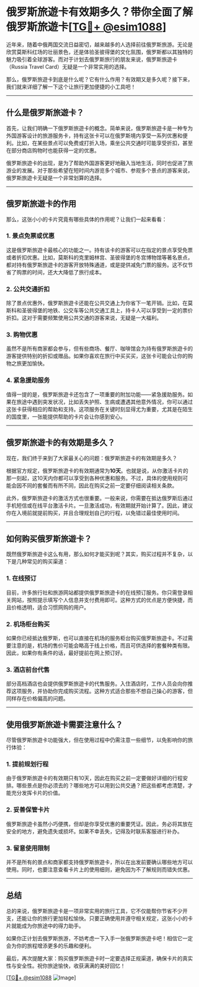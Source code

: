 # 俄罗斯旅遊卡有效期多久？带你全面了解俄罗斯旅遊卡[[TG💪+ @esim1088](https://t.me/s/esim1088)]

近年来，随着中俄两国交流日益密切，越来越多的人选择前往俄罗斯旅游。无论是欣赏莫斯科红场的壮丽景色，还是体验圣彼得堡的文化氛围，俄罗斯都以其独特的魅力吸引着全球游客。而对于计划去俄罗斯旅行的朋友来说，俄罗斯旅遊卡（Russia Travel Card）无疑是一个非常实用的选择。

那么，俄罗斯旅遊卡到底是什么呢？它有什么作用？有效期又是多久呢？接下来，我们就来详细了解一下这个让旅行更加便捷的小工具吧！

---

## 什么是俄罗斯旅遊卡？

首先，让我们明确一下俄罗斯旅遊卡的概念。简单来说，俄罗斯旅遊卡是一种专为外国游客设计的旅游服务卡，持有这张卡可以在俄罗斯境内享受一系列优惠和便利。比如，在某些景点可以免费或打折入场，乘坐公共交通时可能享受折扣，甚至在部分商店购物时也能获得一定的优惠。

俄罗斯旅遊卡的出现，是为了帮助外国游客更好地融入当地生活，同时也促进了旅游业的发展。对于那些希望在短时间内游览多个城市、参观多个景点的游客来说，俄罗斯旅遊卡无疑是一个非常划算的选择。

---

## 俄罗斯旅遊卡的作用

那么，这张小小的卡片究竟有哪些具体的作用呢？让我们一起来看看：

### 1. **景点免票或优惠**

这是俄罗斯旅遊卡最核心的功能之一。持有该卡的游客可以在指定的景点享受免票或者折扣优惠。比如，莫斯科的克里姆林宫、圣彼得堡的冬宫博物馆等著名景点，都对持有俄罗斯旅遊卡的游客开放特殊通道，或是提供减免门票的服务。这不仅节省了购票的时间，还大大降低了旅行成本。

### 2. **公共交通折扣**

除了景点优惠外，俄罗斯旅遊卡还能在公共交通上为你省下一笔开销。比如，在莫斯科和圣彼得堡的地铁、公交车等公共交通工具上，持卡人可以享受到一定的票价折扣。这对于需要频繁使用公共交通的游客来说，无疑是一大福利。

### 3. **购物优惠**

虽然不是所有商家都会参与，但有些商场、餐厅、咖啡馆会为持有俄罗斯旅遊卡的游客提供特别的折扣或赠品。如果你喜欢在旅行中买买买，这张卡可能会让你的购物之旅更加愉快。

### 4. **紧急援助服务**

值得一提的是，俄罗斯旅遊卡还包含了一项重要的附加功能——紧急援助服务。如果在旅途中遇到突发状况，比如丢失护照、生病或遭遇其他意外情况，你可以通过这张卡获得相应的帮助和支持。这项服务在关键时刻显得尤为重要，尤其是在陌生的国度里，一张能提供帮助的卡片会让你感到安心。

---

## 俄罗斯旅遊卡的有效期是多久？

现在，我们终于来到了大家最关心的问题：俄罗斯旅遊卡的有效期是多久？

根据官方规定，俄罗斯旅遊卡的有效期通常为**10天**。也就是说，从你激活卡片的那一刻起，这10天内你都可以享受到各种优惠和服务。不过，具体的使用规则可能会因不同的套餐而有所不同，因此在购买之前一定要仔细阅读相关条款。

此外，俄罗斯旅遊卡的激活方式也很重要。一般来说，你需要在抵达俄罗斯后通过手机短信或在线平台激活卡片。一旦激活成功，有效期就开始计算了。因此，建议你在入境前就提前购买，并且合理规划自己的行程，以免错过最佳使用时间。

---

## 如何购买俄罗斯旅遊卡？

既然俄罗斯旅遊卡这么有用，那么如何才能买到呢？其实，购买过程并不复杂，以下是几种常见的购买渠道：

### 1. **在线预订**

目前，许多旅行社和旅游网站都提供俄罗斯旅遊卡的在线预订服务。你只需登录相关网站，按照提示填写个人信息并支付费用即可。这种方式的优点是方便快捷，而且价格透明，适合习惯网购的用户。

### 2. **机场柜台购买**

如果你已经抵达俄罗斯，也可以直接在机场的服务柜台购买俄罗斯旅遊卡。不过需要注意的是，机场的售价可能会略高于线上价格，而且可供选择的套餐种类有限。因此，如果你有条件的话，最好提前在网上预订好。

### 3. **酒店前台代售**

部分高档酒店也会提供俄罗斯旅遊卡的代售服务。入住酒店时，工作人员会向你推荐这项服务，并协助你完成购买流程。这种方式适合那些不想自己操心的游客，但同样存在价格偏高的问题。

---

## 使用俄罗斯旅遊卡需要注意什么？

尽管俄罗斯旅遊卡功能强大，但在使用过程中仍需注意一些细节，以免影响你的旅行体验：

### 1. **提前规划行程**

由于俄罗斯旅遊卡的有效期只有10天，因此在购买之前一定要做好详细的行程安排。哪些景点是你必须去的？哪些地方可以用到公共交通？把这些都考虑清楚，才能充分发挥卡片的价值。

### 2. **妥善保管卡片**

俄罗斯旅遊卡虽然小巧便携，但却是你享受优惠的重要凭证。因此，务必将其放在安全的地方，避免遗失或损坏。如果不幸丢失，记得及时联系客服进行补办。

### 3. **留意使用限制**

并不是所有的景点和商家都支持俄罗斯旅遊卡，所以在出发前要确认哪些地方可以使用。同时，也要注意查看卡片上的使用细则，避免因为不了解规则而错失优惠。

---

## 总结

总的来说，俄罗斯旅遊卡是一项非常实用的旅行工具，它不仅能帮你节省不少开支，还能让你的旅行更加轻松愉快。只要正确使用并遵守相关规定，这张小小的卡片就能成为你旅途中的得力助手。

如果你正计划去俄罗斯旅游，不妨考虑一下入手一张俄罗斯旅遊卡吧！相信它一定会为你的旅程增添更多的乐趣和便利。

最后，再次提醒大家：购买俄罗斯旅遊卡时一定要选择正规渠道，确保卡片的真实性与安全性。祝你旅途愉快，收获满满的美好回忆！

[[TG💪+ @esim1088](https://t.me/s/esim1088) ![Image](https://i.postimg.cc/4NQfJmqS/Snipaste-2025-05-13-00-14-12.png)]